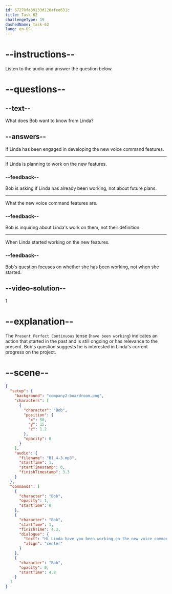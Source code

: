 ```yaml
---
id: 67278fa39133d120afee631c
title: Task 62
challengeType: 19
dashedName: task-62
lang: en-US
---
```


<!-- (audio) Bob: Hi Linda, have you been working on the new voice command features? -->

# --instructions--

Listen to the audio and answer the question below.

# --questions--

## --text--

What does Bob want to know from Linda?

## --answers--

If Linda has been engaged in developing the new voice command features.

---

If Linda is planning to work on the new features.

### --feedback--

Bob is asking if Linda has already been working, not about future plans.

---

What the new voice command features are.

### --feedback--

Bob is inquiring about Linda's work on them, not their definition.

---

When Linda started working on the new features.

### --feedback--

Bob's question focuses on whether she has been working, not when she started.

## --video-solution--

1

# --explanation--

The `Present Perfect Continuous` tense (`have been working`) indicates an action that started in the past and is still ongoing or has relevance to the present. Bob's question suggests he is interested in Linda's current progress on the project.

# --scene--

```json
{
  "setup": {
    "background": "company2-boardroom.png",
    "characters": [
      {
        "character": "Bob",
        "position": {
          "x": 50,
          "y": 15,
          "z": 1.2
        },
        "opacity": 0
      }
    ],
    "audio": {
      "filename": "B1_4-3.mp3",
      "startTime": 1,
      "startTimestamp": 0,
      "finishTimestamp": 3.3
    }
  },
  "commands": [
    {
      "character": "Bob",
      "opacity": 1,
      "startTime": 0
    },
    {
      "character": "Bob",
      "startTime": 1,
      "finishTime": 4.3,
      "dialogue": {
        "text": "Hi Linda have you been working on the new voice command features?",
        "align": "center"
      }
    },
    {
      "character": "Bob",
      "opacity": 0,
      "startTime": 4.8
    }
  ]
}
```
